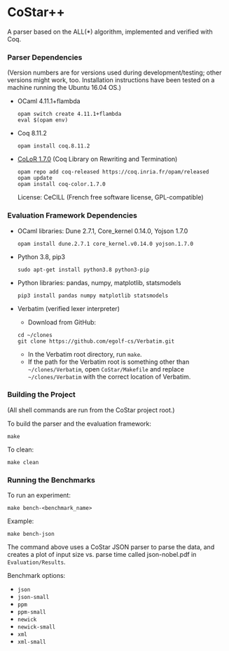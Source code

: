 # CoStar++
A parser based on the ALL(*) algorithm, implemented and verified with Coq.

### Parser Dependencies

(Version numbers are for versions used during development/testing; other versions might work, too. Installation instructions have been tested on a machine running the Ubuntu 16.04 OS.)

* OCaml 4.11.1+flambda
  ```
  opam switch create 4.11.1+flambda
  eval $(opam env)
  ```

* Coq 8.11.2

  ```
  opam install coq.8.11.2
  ```

* [CoLoR 1.7.0](http://color.inria.fr/) (Coq Library on Rewriting and Termination)

  ```
  opam repo add coq-released https://coq.inria.fr/opam/released
  opam update
  opam install coq-color.1.7.0
  ```

  License: CeCILL (French free software license, GPL-compatible)

### Evaluation Framework Dependencies

* OCaml libraries: Dune 2.7.1, Core_kernel 0.14.0, Yojson 1.7.0
  ```
  opam install dune.2.7.1 core_kernel.v0.14.0 yojson.1.7.0
  ```

* Python 3.8, pip3
  ```
  sudo apt-get install python3.8 python3-pip
  ```

* Python libraries: pandas, numpy, matplotlib, statsmodels
  ```
  pip3 install pandas numpy matplotlib statsmodels
  ```

* Verbatim (verified lexer interpreter)
  - Download from GitHub:
  ```
  cd ~/clones
  git clone https://github.com/egolf-cs/Verbatim.git
  ```
  - In the Verbatim root directory, run `make`.
  - If the path for the Verbatim root is something other than `~/clones/Verbatim`, open `CoStar/Makefile` and replace `~/clones/Verbatim` with the correct location of     Verbatim.

### Building the Project

(All shell commands are run from the CoStar project root.)

To build the parser and the evaluation framework:

```
make
```

To clean:

```
make clean
```

### Running the Benchmarks

To run an experiment:

```
make bench-<benchmark_name>
```

Example:

```
make bench-json
```

The command above uses a CoStar JSON parser to parse the data, and creates a plot of input size vs. parse time called json-nobel.pdf in `Evaluation/Results`.

Benchmark options:

- ```json```
- ```json-small```
- ```ppm```
- ```ppm-small```
- ```newick```
- ```newick-small```
- ```xml```
- ```xml-small```



